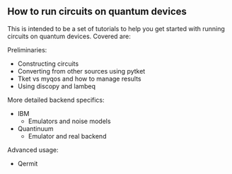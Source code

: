 ## How to run circuits on quantum devices

This is intended to be a set of tutorials to help you get started with running circuits on quantum devices. Covered are:

Preliminaries:

- Constructing circuits
- Converting from other sources using pytket
- Tket vs myqos and how to manage results
- Using discopy and lambeq

More detailed backend specifics:

- IBM
  - Emulators and noise models
- Quantinuum
  - Emulator and real backend

Advanced usage:

- Qermit
